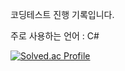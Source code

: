 코딩테스트 진행 기록입니다.

주로 사용하는 언어 : C#

[![Solved.ac Profile](http://mazassumnida.wtf/api/v2/generate_badge?boj=seonguk298)](https://solved.ac/seonguk298/)
